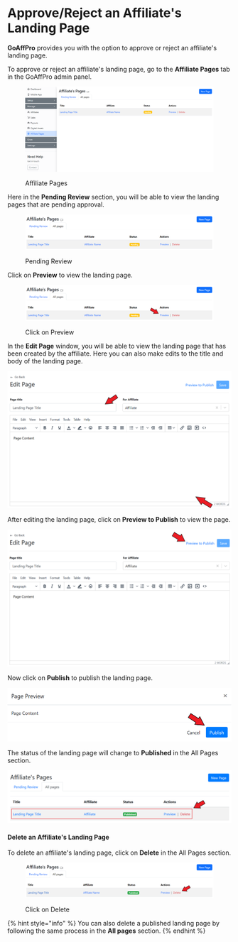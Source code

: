 # Approve/Reject an Affiliate's Landing Page

**GoAffPro** provides you with the option to approve or reject an affiliate's landing page.&#x20;

To approve or reject an affiliate's landing page, go to the **Affiliate Pages** tab in the GoAffPro admin panel.

<figure><img src="../../../.gitbook/assets/image (3516).png" alt=""><figcaption><p>Affiliate Pages </p></figcaption></figure>

Here in the **Pending Review** section, you will be able to view the landing pages that are pending approval.

<figure><img src="../../../.gitbook/assets/image (3517).png" alt=""><figcaption><p>Pending Review</p></figcaption></figure>

Click on **Preview** to view the landing page.

<figure><img src="../../../.gitbook/assets/Screenshot 2024-05-06 215048.png" alt=""><figcaption><p>Click on Preview</p></figcaption></figure>

In the **Edit Page** window, you will be able to view the landing page that has been created by the affiliate. Here you can also make edits to the title and body of the landing page.

![View and optionally make edits to the landing page](<../../../.gitbook/assets/Annotation 2019-12-24 022430.png>)

After editing the landing page, click on **Preview to Publish** to view the page.

![Click on Preview to Publish](<../../../.gitbook/assets/Annotation 2019-12-24 022656.png>)

Now click on **Publish** to publish the landing page.

![Click on Publish](<../../../.gitbook/assets/Annotation 2019-12-24 022809.png>)

The status of the landing page will change to **Published** in the All Pages section.

![](<../../../.gitbook/assets/Annotation 2019-12-24 023415.png>)

#### Delete an Affiliate's Landing Page

To delete an affiliate's landing page, click on **Delete** in the All Pages section.&#x20;

<figure><img src="../../../.gitbook/assets/Screenshot 2024-05-06 215032.png" alt=""><figcaption><p>Click on Delete</p></figcaption></figure>

{% hint style="info" %}
You can also delete a published landing page by following the same process in the **All pages** section.
{% endhint %}
